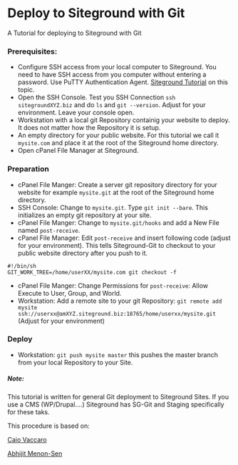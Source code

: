 # Deploy to Siteground with Git
A Tutorial for deploying to Siteground with Git

### Prerequisites:
- Configure SSH access from your local computer to Siteground. You need to have SSH access from you computer without entering a password. Use PuTTY Authentication Agent. [Siteground Tutorial](https://www.siteground.com/tutorials/ssh/) on this topic. 
- Open the SSH Console. Test you SSH Connection `ssh sitegroundXYZ.biz` and do `ls` and `git --version`. Adjust for your environment. Leave your console open.
- Workstation with a local git Repository containig your website to deploy. It does not matter how the Repository it is setup.
- An empty directory for your public website. For this tutorial we call it `mysite.com` and place it at the root of the Siteground home directory.
- Open cPanel File Manager at Siteground.

### Preparation
- cPanel File Manger: Create a server git repository directory for your website for example `mysite.git` at the root of the Siteground home directory.
- SSH Console: Change to `mysite.git`. Type `git init --bare`. This initializes an empty git repository at your site.
- cPanel File Manger: Change to `mysite.git/hooks` and add a New File named `post-receive`.
- cPanel File Manager: Edit `post-receive` and insert following code (adjust for your environment). This tells Siteground-Git to checkout to your public website directory after you push to it.
```
#!/bin/sh
GIT_WORK_TREE=/home/userXX/mysite.com git checkout -f
```

- cPanel File Manger: Change Permissions for `post-receive`: Allow Execute to User, Group, and World.
- Workstation: Add a remote site to your git Repository: `git remote add mysite ssh://userxx@amXYZ.siteground.biz:18765/home/userxx/mysite.git` (Adjust for your environment)

### Deploy
-  Workstation: `git push mysite master` this pushes the master branch from your local Repository to your Site.




##### Note:
This tutorial is written for general Git deployment to Siteground Sites. If you use a CMS (WP/Drupal....) Siteground has SG-Git and Staging specifically for these taks.




This procedure is based on:

[Caio Vaccaro](https://www.digitalocean.com/community/tutorials/how-to-set-up-automatic-deployment-with-git-with-a-vps)

[Abhijit Menon-Sen ](http://toroid.org/git-website-howto)

